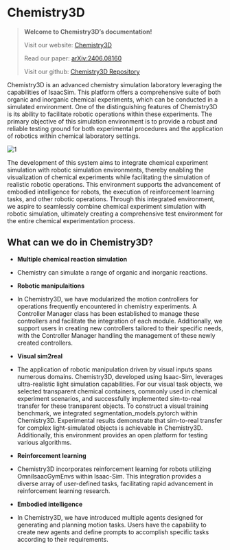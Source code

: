 # Chemistry3D

> **Welcome to Chemistry3D’s documentation!**
>
> Visit our website: [Chemistry3D](https://sites.google.com/view/chemistry3d)
>
> Read our paper: [arXiv:2406.08160](https://arxiv.org/abs/2406.08160)
> 
> Visit our github: [Chemistry3D Repository](https://github.com/huangyan28/Chemistry3D)


Chemistry3D is an advanced chemistry simulation laboratory leveraging the capabilities of IsaacSim. This platform offers a comprehensive suite of both organic and inorganic chemical experiments, which can be conducted in a simulated environment. One of the distinguishing features of Chemistry3D is its ability to facilitate robotic operations within these experiments. The primary objective of this simulation environment is to provide a robust and reliable testing ground for both experimental procedures and the application of robotics within chemical laboratory settings.

![1](https://github.com/omni-chemistry/omni-chemistry/assets/171568986/4a2237c2-fc6b-4241-ba5f-89a88d6598ae)


The development of this system aims to integrate chemical experiment simulation with robotic simulation environments, thereby enabling the visualization of chemical experiments while facilitating the simulation of realistic robotic operations. This environment supports the advancement of embodied intelligence for robots, the execution of reinforcement learning tasks, and other robotic operations. Through this integrated environment, we aspire to seamlessly combine chemical experiment simulation with robotic simulation, ultimately creating a comprehensive test environment for the entire chemical experimentation process.

## What can we do in Chemistry3D?
* **Multiple chemical reaction simulation**
* Chemistry can simulate a range of organic and inorganic reactions.

* **Robotic manipulaitions**
*  In Chemistry3D, we have modularized the motion controllers for operations frequently encountered in chemistry experiments. A Controller Manager class has been established to manage these controllers and facilitate the integration of each module. Additionally, we support users in creating new controllers tailored to their specific needs, with the Controller Manager handling the management of these newly created controllers.

* **Visual sim2real**
* The application of robotic manipulation driven by visual inputs spans numerous domains. Chemistry3D, developed using Isaac-Sim, leverages ultra-realistic light simulation capabilities. For our visual task objects, we selected transparent chemical containers, commonly used in chemical experiment scenarios, and successfully implemented sim-to-real transfer for these transparent objects. To construct a visual training benchmark, we integrated segmentation_models.pytorch within Chemistry3D. Experimental results demonstrate that sim-to-real transfer for complex light-simulated objects is achievable in Chemistry3D. Additionally, this environment provides an open platform for testing various algorithms.

* **Reinforcement learning**
* Chemistry3D incorporates reinforcement learning for robots utilizing OmniIsaacGymEnvs within Isaac-Sim. This integration provides a diverse array of user-defined tasks, facilitating rapid advancement in reinforcement learning research.

* **Embodied intelligence**
* In Chemistry3D, we have introduced multiple agents designed for generating and planning motion tasks. Users have the capability to create new agents and define prompts to accomplish specific tasks according to their requirements.

